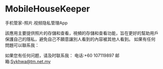 # MobileHouseKeeper

手机管家-照片.视频隐私管理App

該應用主要提供照片的存儲和查看，視頻的存儲和查看功能，旨在更好的幫助用戶保護自己的隱私，避免自己不願意讓別人看到的內容被其他人看到。 如果有任何問題可以聯系我：

如果您有任何问题，请及时联系我： 
电话:+60 107119897 
邮箱:Sykhwa@tm.net.my
